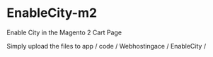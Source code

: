 # EnableCity-m2
Enable City in the Magento 2 Cart Page

Simply upload the files to app / code / Webhostingace / EnableCity / 

